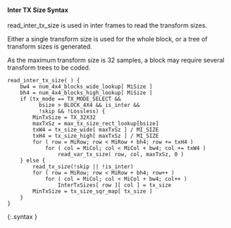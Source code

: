 #### Inter TX Size Syntax

read_inter_tx_size is used in inter frames to read the transform sizes.

Either a single transform size is used for the whole block, or a tree of transform sizes is generated.

As the maximum transform size is 32 samples, a block may require several transform trees to be coded.

~~~~~
read_inter_tx_size( ) {
    bw4 = num_4x4_blocks_wide_lookup[ MiSize ]
    bh4 = num_4x4_blocks_high_lookup[ MiSize ]
    if (tx_mode == TX_MODE_SELECT && 
          bsize > BLOCK_4X4 && is_inter &&
          !skip && !Lossless) {
        MinTxSize = TX_32X32
        maxTxSz = max_tx_size_rect_lookup[bsize]
        txW4 = tx_size_wide[ maxTxSz ] / MI_SIZE
        txH4 = tx_size_high[ maxTxSz ] / MI_SIZE
        for ( row = MiRow; row < MiRow + bh4; row += txH4 )
            for ( col = MiCol; col < MiCol + bw4; col += txW4 )
                read_var_tx_size( row, col, maxTxSz, 0 )
    } else {
        read_tx_size(!skip || !is_inter)
        for ( row = MiRow; row < MiRow + bh4; row++ )
            for ( col = MiCol; col < MiCol + bw4; col++ )
                InterTxSizes[ row ][ col ] = tx_size
        MinTxSize = tx_size_sqr_map[ tx_size ]
    }
}
~~~~~
{:.syntax }
